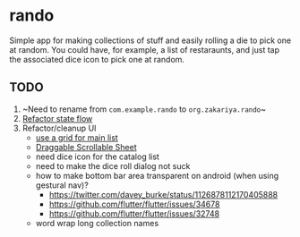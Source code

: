 # rando

Simple app for making collections of stuff and easily rolling a die to pick one at random. You could have, for example, a list of restaraunts, and just tap the associated dice icon to pick one at random.

## TODO

1) ~Need to rename from `com.example.rando` to `org.zakariya.rando`~
2) [Refactor state flow](https://flutter.dev/docs/development/data-and-backend/state-mgmt/simple)
3) Refactor/cleanup UI
    - [use a grid for main list](https://flutter.dev/docs/cookbook/lists/grid-lists)
    - [Draggable Scrollable Sheet](https://medium.com/flutter-community/useful-flutter-widget-draggablescrollablesheet-know-it-all-e5cc6c48528e)
    - need dice icon for the catalog list
    - need to make the dice roll dialog not suck
    - how to make bottom bar area transparent on android (when using gestural nav)?
        - https://twitter.com/davey_burke/status/1126878112170405888
        - https://github.com/flutter/flutter/issues/34678
        - https://github.com/flutter/flutter/issues/32748
    - word wrap long collection names